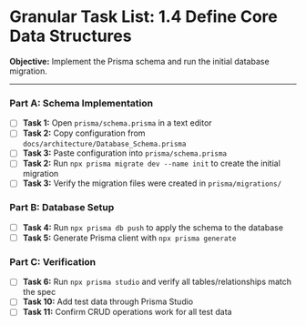 # Granular Task List: 1.4 Define Core Data Structures

**Objective:** Implement the Prisma schema and run the initial database migration.

---

### Part A: Schema Implementation
- [ ] **Task 1:** Open `prisma/schema.prisma` in a text editor
- [ ] **Task 2:** Copy configuration from `docs/architecture/Database_Schema.prisma`
- [ ] **Task 3:** Paste configuration into `prisma/schema.prisma`
- [ ] **Task 2:** Run `npx prisma migrate dev --name init` to create the initial migration
- [ ] **Task 3:** Verify the migration files were created in `prisma/migrations/`

### Part B: Database Setup
- [ ] **Task 4:** Run `npx prisma db push` to apply the schema to the database
- [ ] **Task 5:** Generate Prisma client with `npx prisma generate`

### Part C: Verification
- [ ] **Task 6:** Run `npx prisma studio` and verify all tables/relationships match the spec
- [ ] **Task 10:** Add test data through Prisma Studio
- [ ] **Task 11:** Confirm CRUD operations work for all test data
